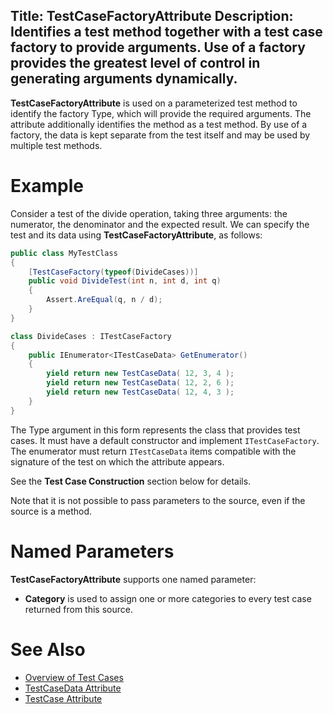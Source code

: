 Title: TestCaseFactoryAttribute
Description: Identifies a test method together with a test case factory to provide arguments. Use of a factory provides the greatest level of control in generating arguments dynamically.
---

**TestCaseFactoryAttribute** is used on a parameterized test method to identify the factory Type,
which will provide the required arguments. The attribute additionally identifies the method as a
test method. By use of a factory, the data is kept separate from the test itself and may be used
by multiple test methods.

# Example

Consider a test of the divide operation, taking three arguments: the numerator, the denominator and the expected result. We can specify the test and its data using **TestCaseFactoryAttribute**,
as follows:

```c#
public class MyTestClass
{
    [TestCaseFactory(typeof(DivideCases))]
    public void DivideTest(int n, int d, int q)
    {
        Assert.AreEqual(q, n / d);
    }
}

class DivideCases : ITestCaseFactory
{
    public IEnumerator<ITestCaseData> GetEnumerator()
    {
        yield return new TestCaseData( 12, 3, 4 );
        yield return new TestCaseData( 12, 2, 6 );
        yield return new TestCaseData( 12, 4, 3 );
    }
}
```

The Type argument in this form represents the class that provides test cases.
It must have a default constructor and implement `ITestCaseFactory`. The enumerator
must return `ITestCaseData` items compatible with the signature of the test on which
the attribute appears.

See the **Test Case Construction** section below for details.

Note that it is not possible to pass parameters to the source, even if the source is a method.

# Named Parameters

**TestCaseFactoryAttribute** supports one named parameter:

* **Category** is used to assign one or more categories to every test case returned from this source.

# See Also

* [Overview of Test Cases][1]
* [TestCaseData Attribute][2]
* [TestCase Attribute][3]

[1]: /tc-lite/Concepts/test-cases.html
[2]: /tc-lite/Features/Attributes/testcasedata-attribute.html
[3]: /tc-lite/Features/Attributes/testcase-attribute.html
